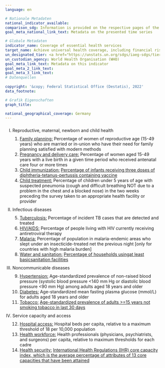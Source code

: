 ```yaml
---
language: en    

# Nationale Metadaten    
national_indicator_available:     
comparison_sdg: Information is provided on the respective pages of the SDG indicators.    
goal_meta_national_link_text: Metadata on the presented time series    

# Globale Metadaten    
indicator_name: Coverage of essential health services    
target_name: Achieve universal health coverage, including financial risk protection, access to quality essential health-care services and access to safe, effective, quality and affordable essential medicines and vaccines for all    
un_designated_tier: <a href="https://unstats.un.org/sdgs/iaeg-sdgs/tier-classification/" title="Click here for more information on the UN tier classification."  target="_blank">Tier I</a>    
un_custodian_agency: World Health Organisation (WHO)    
goal_meta_link_text: Metadata on this indicator    
goal_meta_2_link_text:     
goal_meta_3_link_text:         
# Datenquellen    
    
copyright: '&copy; Federal Statistical Office (Destatis), 2022'    
data_footnote:     

# Grafik Eigenschaften    
graph_title:     

national_geographical_coverage: Germany    
---
```



<ol type="I">
  <li style="padding-top: 10px;">Reproductive, maternal, newborn and child health
    <ol type="1" style="padding-top: 10px;">
      <li><u>Family planning:</u> Percentage of women of reproductive age (15-49 years) who are married or in-union who have their need for family planning satisfied with modern methods</li>
      <li><u>Pregnancy and delivery care:</u> Percentage of women aged 15-49 years with a live birth in a given time period who received antenatal care four or more times</li>
      <li><u>Child immunization:</u> <a href="http://sdg-indikatoren.de/en/3-b-1/">Percentage of infants receiving three doses of diphtheria-tetanus-pertussis containing vaccine </a></li>
      <li><u>Child treatment:</u> Percentage of children under 5 years of age with suspected pneumonia (cough and difficult breathing NOT due to a problem in the chest and a blocked nose) in the two weeks preceding the survey taken to an appropriate health facility or provider</li>
    </ol>
  </li>
  <li style="padding-top: 10px;">Infectious diseases
    <ol type="1" style="padding-top: 10px;" start="5">
      <li><u>Tuberculosis:</u> Percentage of incident TB cases that are detected and treated</li>
      <li><u>HIV/AIDS:</u> Percentage of people living with HIV currently receiving antiretroviral therapy</li>
      <li><u>Malaria:</u> Percentage of population in malaria-endemic areas who slept under an insecticide-treated net the previous night [only for countries with high malaria burden]</li>
      <li><u>Water and sanitation:</u> <a href="http://sdg-indikatoren.de/en/6-2-1/">Percentage of households usingat least basicsanitation facilities</a></li>
    </ol>
  </li>
  <li style="padding-top: 10px;">Noncommunicable diseases
    <ol type="1" style="padding-top: 10px;" start="9">
      <li><u>Hypertension:</u> Age-standardized prevalence of non-raised blood pressure (systolic blood pressure <140 mm Hg or diastolic blood pressure <90 mm Hg) among adults aged 18 years and older</li>
      <li><u>Diabetes:</u> Age-standardized mean fasting plasma glucose (mmol/L) for adults aged 18 years and older</li>
      <li><u>Tobacco:</u> <a href="http://sdg-indikatoren.de/en/3-a-1/">Age-standardized prevalence of adults >=15 years not smoking tobacco in last 30 days</a></li>
    </ol>
  </li>
  <li style="padding-top: 10px;">Service capacity and access
    <ol type="1" style="padding-top: 10px;" start="12">
      <li><u>Hospital access:</u>  Hospital beds per capita, relative to a maximum threshold of 18 per 10,000 population</li>
      <li><u>Health workforce:</u> Health professionals (physicians, psychiatrists, and surgeons) per capita, relative to maximum thresholds for each cadre</li>
      <li><u>Health security:</u> <a href="http://sdg-indikatoren.de/en/3-d-1/">International Health Regulations (IHR) core capacity index, which is the average percentage of attributes of 13 core capacities that have been attained</a></li>
    </ol>
  </li>
</ol>